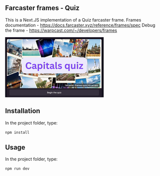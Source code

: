 
## Farcaster frames - Quiz

This is a Next.JS implementation of a Quiz farcaster frame.
Frames documentation - https://docs.farcaster.xyz/reference/frames/spec
Debug the frame - https://warpcast.com/~/developers/frames

![](demo.gif)

## Installation

In the project folder, type:

```
npm install
```

## Usage

In the project folder, type:

```
npm run dev
```


